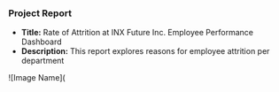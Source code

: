 ### Project Report 
- **Title:** Rate of Attrition at INX Future Inc. Employee Performance Dashboard
- **Description:** This report explores reasons for employee attrition per department

![Image Name](

